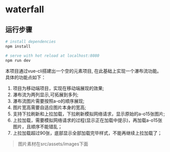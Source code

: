 # waterfall

## 运行步骤

``` bash
# install dependencies
npm install

# serve with hot reload at localhost:8080
npm run dev
```

本项目通过vue-cli搭建出一个空的元素项目, 在此基础上实现一个瀑布流功能。
具体的功能点如下：
1. 项目为移动端项目，实现在移动端展现的效果;
2. 瀑布流为两列显示,可拓展到多列;
3. 瀑布流图片需要按照a-o的顺序展现;
4. 图片宽高需要自适应图片本身的宽高;
5. 支持下拉刷新和上拉加载，下拉刷新模拟网络请求，显示原始的a-o15张图片;
6. 上拉加载，需要模拟网络请求的过程(显示正在加载中提示)，再加载a-o15张图片，且顺序不能错乱；
7. 上拉加载超过90张，底部显示全部加载完毕样式，不能再继续上拉加载了；

>图片素材在src/assets/images下面
